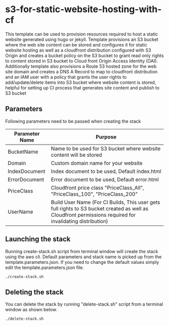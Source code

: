 # s3-for-static-website-hosting-with-cf
This template can be used to provision resources required to host a static website generated using hugo or jekyll. Template provisions an S3 bucket where the web site content can be stored and configures it for static website hosting as well as a cloudfront distribution configured with S3 Origin and creates a bucket policy on the S3 bucket to grant read only rights to content stored in S3 bucket to Cloud front Origin Access Identity (OAI). Additionally template also provisions a Route 53 hosted zone for the web site domain and creates a DNS A Record to map to cloudfront distribution and an IAM user with a policy that grants the user rights to add/update/delete items into S3 bucket where website content is stored, helpful for setting up CI process that generates site content and publish to S3 bucket 

## Parameters
Following parameters need to be passed when creating the stack

Parameter Name                      |   Purpose
------------------------------      |   -----------------------------------------------------------------------
BucketName                          |   Name to be used for S3 bucket where website content will be stored
Domain                              |   Custom domain name for your website
IndexDocument                       |   Index document to be used, Default index.html
ErrorDocument                       |   Error document to be used, Default error.html
PriceClass                          |   Cloudfront price class "PriceClass_All", "PriceClass_100", "PriceClass_200"
UserName                            |   Build User Name (For CI Builds, This user gets full rights to S3 bucket created as well as Cloudfront permissions required for invalidating distribution)
## Launching the stack
Running create-stack.sh script from terminal window will create the stack using the aws cli. Default parameters and stack name is picked up from the template.parameters.json. If you need to change the default values simply edit the template.parameters.json file.

```
./create-stack.sh
```


## Deleting the stack
You can delete the stack by running "delete-stack.sh" script from a terminal window as shown below.

```
./delete-stack.sh
```

